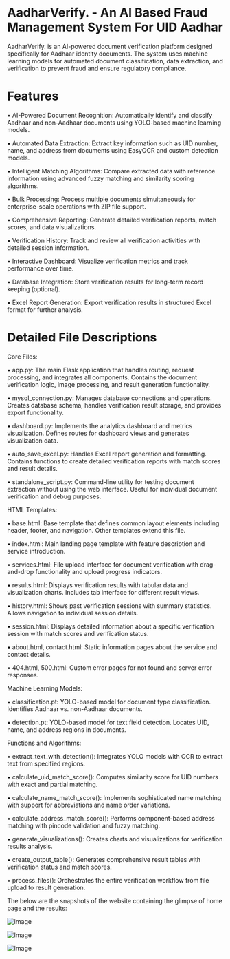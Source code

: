 # AadharVerify. - An AI Based Fraud Management System For UID Aadhar

AadharVerify. is an AI-powered document verification platform designed specifically for Aadhaar identity documents. The system uses machine learning models for automated document classification, data extraction, and verification to prevent fraud and ensure regulatory compliance.

# Features
•	AI-Powered Document Recognition: Automatically identify and classify Aadhaar and non-Aadhaar documents using YOLO-based machine learning models.

•	Automated Data Extraction: Extract key information such as UID number, name, and address from documents using EasyOCR and custom detection models.

•	Intelligent Matching Algorithms: Compare extracted data with reference information using advanced fuzzy matching and similarity scoring algorithms.

•	Bulk Processing: Process multiple documents simultaneously for enterprise-scale operations with ZIP file support.

•	Comprehensive Reporting: Generate detailed verification reports, match scores, and data visualizations.

•	Verification History: Track and review all verification activities with detailed session information.

•	Interactive Dashboard: Visualize verification metrics and track performance over time.

•	Database Integration: Store verification results for long-term record keeping (optional).

•	Excel Report Generation: Export verification results in structured Excel format for further analysis.

# Detailed File Descriptions
Core Files:

•	app.py: The main Flask application that handles routing, request processing, and integrates all components. Contains the document verification logic, image processing, and result generation functionality.

•	mysql_connection.py: Manages database connections and operations. Creates database schema, handles verification result storage, and provides export functionality.

•	dashboard.py: Implements the analytics dashboard and metrics visualization. Defines routes for dashboard views and generates visualization data.

•	auto_save_excel.py: Handles Excel report generation and formatting. Contains functions to create detailed verification reports with match scores and result details.

•	standalone_script.py: Command-line utility for testing document extraction without using the web interface. Useful for individual document verification and debug purposes.

HTML Templates:

•	base.html: Base template that defines common layout elements including header, footer, and navigation. Other templates extend this file.

•	index.html: Main landing page template with feature description and service introduction.

•	services.html: File upload interface for document verification with drag-and-drop functionality and upload progress indicators.

•	results.html: Displays verification results with tabular data and visualization charts. Includes tab interface for different result views.

•	history.html: Shows past verification sessions with summary statistics. Allows navigation to individual session details.

•	session.html: Displays detailed information about a specific verification session with match scores and verification status.

•	about.html, contact.html: Static information pages about the service and contact details.

•	404.html, 500.html: Custom error pages for not found and server error responses.

Machine Learning Models:

•	classification.pt: YOLO-based model for document type classification. Identifies Aadhaar vs. non-Aadhaar documents.

•	detection.pt: YOLO-based model for text field detection. Locates UID, name, and address regions in documents.

Functions and Algorithms:

•	extract_text_with_detection(): Integrates YOLO models with OCR to extract text from specified regions.

•	calculate_uid_match_score(): Computes similarity score for UID numbers with exact and partial matching.

•	calculate_name_match_score(): Implements sophisticated name matching with support for abbreviations and name order variations.

•	calculate_address_match_score(): Performs component-based address matching with pincode validation and fuzzy matching.

•	generate_visualizations(): Creates charts and visualizations for verification results analysis.

•	create_output_table(): Generates comprehensive result tables with verification status and match scores.

•	process_files(): Orchestrates the entire verification workflow from file upload to result generation.

The below are the snapshots of the website containing the glimpse of home page and the results:

![Image](https://github.com/user-attachments/assets/bdb5e7d9-1cb5-4e1d-8a4f-56cc0e90a2a2)

![Image](https://github.com/user-attachments/assets/6ede186a-9f48-4743-95b3-31676f600209)

![Image](https://github.com/user-attachments/assets/76f9fb15-25bc-4176-8330-38c8a63cb444)

